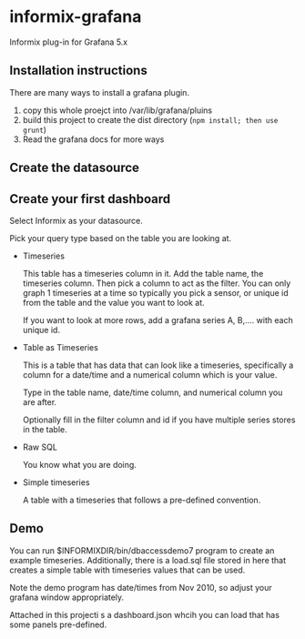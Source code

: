 # informix-grafana
 Informix plug-in for Grafana 5.x

## Installation instructions

There are many ways to install a grafana plugin.

1.  copy this whole proejct into /var/lib/grafana/pluins
1.  build this project to create the dist directory (`npm install; then use grunt`)
1.  Read the grafana docs for more ways

## Create the datasource


## Create your first dashboard

Select Informix as your datasource.

Pick your query type based on the table you are looking at.

* Timeseries

  This table has a timeseries column in it. Add the table name, the timeseries column.  Then pick a column to act as the filter. You can only graph 1 timeseries at a time so typically you pick a sensor, or unique id from the table and the value you want to look at.

  If you want to look at more rows, add a grafana series A, B,.... with each unique id.

* Table as Timeseries

  This is a table that has data that can look like a timeseries, specifically a column for a date/time  and a numerical column which is your value.

  Type in the table name, date/time column, and numerical column you are after.

  Optionally fill in the filter column and id if you have multiple series stores in the table.

* Raw SQL

  You know what you are doing.  

* Simple timeseries

  A table with a timeseries that follows a pre-defined convention.

## Demo

You can run $INFORMIXDIR/bin/dbaccessdemo7 program to create an example timeseries.
Additionally, there is a load.sql file stored in here that creates a simple table with timeseries values that can be used.

Note the demo program has date/times from Nov 2010, so adjust your grafana window appropriately.

Attached in this projecti s a dashboard.json whcih you can load that has some panels pre-defined.
